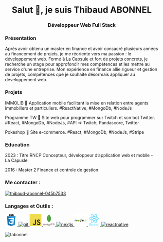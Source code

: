 <h1 align="center">Salut 👋, je suis Thibaud ABONNEL</h1>
<h3 align="center">Développeur Web Full Stack</h3>

<h3 align="left">Présentation</h3>

<p align="left">
Après avoir obtenu un master en finance et avoir consacré plusieurs années au financement de projets, je me réoriente vers ma passion : le développement web. Formé à La Capsule et fort de projets concrets, je recherche un stage pour approfondir mes compétences et les mettre au service d'une entreprise. Mon expérience en finance allie rigueur et gestion de projets, compétences que je souhaite désormais appliquer au développement web. 
</p>

<h3 align="left">Projets</h3>

<p align="left">
IMMOLIB 🏡
Application mobile facilitant la mise en relation entre agents immobiliers et particuliers.
#ReactNative, #MongoDb, #NodeJs
</p>
<p align="left">
Programme TW 🚀
Site web pour programmer sur Twitch et son bot Twitter.
#React, #MongoDb, #NodeJs, #API => Twitch, Pandascore, Twitter
</p>
<p align="left">
Pokeshop 🛒
Site e-commerce.
#React, #MongoDb, #NodeJs, #Stripe
</p>

<h3 align="left">Education</h3>
<p align="left">
2023 : Titre RNCP Concepteur, développeur d’application web et mobile - La Capusle
</p>
<p align="left">
2016 : Master 2 Finance et controle de gestion
</p>

<h3 align="left">Me contacter :</h3>
<p align="left">
<a href="https://linkedin.com/in/thibaud-abonnel-045b7533" target="blank"><img align="center" src="https://raw.githubusercontent.com/rahuldkjain/github-profile-readme-generator/master/src/images/icons/Social/linked-in-alt.svg" alt="thibaud-abonnel-045b7533" height="30" width="40" /></a>
</p>

<h3 align="left">Langages et Outils :</h3>
<p align="left"> <a href="https://www.w3schools.com/css/" target="_blank" rel="noreferrer"> <img src="https://raw.githubusercontent.com/devicons/devicon/master/icons/css3/css3-original-wordmark.svg" alt="css3" width="40" height="40"/> </a> <a href="https://git-scm.com/" target="_blank" rel="noreferrer"> <img src="https://www.vectorlogo.zone/logos/git-scm/git-scm-icon.svg" alt="git" width="40" height="40"/> </a> <a href="https://developer.mozilla.org/en-US/docs/Web/JavaScript" target="_blank" rel="noreferrer"> <img src="https://raw.githubusercontent.com/devicons/devicon/master/icons/javascript/javascript-original.svg" alt="javascript" width="40" height="40"/> </a> <a href="https://www.mongodb.com/" target="_blank" rel="noreferrer"> <img src="https://raw.githubusercontent.com/devicons/devicon/master/icons/mongodb/mongodb-original-wordmark.svg" alt="mongodb" width="40" height="40"/> </a> <a href="https://nextjs.org/" target="_blank" rel="noreferrer"> <img src="https://cdn.worldvectorlogo.com/logos/nextjs-2.svg" alt="nextjs" width="40" height="40"/> </a> <a href="https://nodejs.org" target="_blank" rel="noreferrer"> <img src="https://raw.githubusercontent.com/devicons/devicon/master/icons/nodejs/nodejs-original-wordmark.svg" alt="nodejs" width="40" height="40"/> </a> <a href="https://reactjs.org/" target="_blank" rel="noreferrer"> <img src="https://raw.githubusercontent.com/devicons/devicon/master/icons/react/react-original-wordmark.svg" alt="react" width="40" height="40"/> </a> <a href="https://reactnative.dev/" target="_blank" rel="noreferrer"> <img src="https://reactnative.dev/img/header_logo.svg" alt="reactnative" width="40" height="40"/> </a> </p>

<p><img align="center" src="https://github-readme-stats.vercel.app/api/top-langs?username=tabonnel&show_icons=true&locale=en&layout=compact" alt="tabonnel" /></p>
